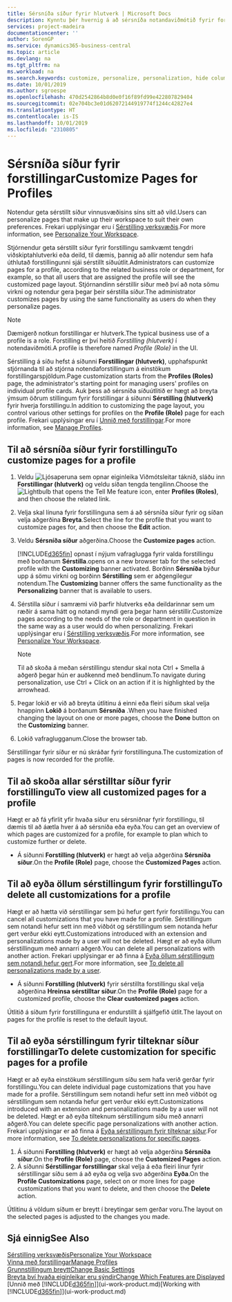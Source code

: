 ```yaml
---
title: Sérsníða síður fyrir hlutverk | Microsoft Docs
description: Kynntu þér hvernig á að sérsníða notandaviðmótið fyrir forstillingu (hlutverk) þannig að allir notendur þess sjái sérsniðið vinnusvæði.
services: project-madeira
documentationcenter: ''
author: SorenGP
ms.service: dynamics365-business-central
ms.topic: article
ms.devlang: na
ms.tgt_pltfrm: na
ms.workload: na
ms.search.keywords: customize, personalize, personalization, hide columns, remove fields, move fields
ms.date: 10/01/2019
ms.author: sgroespe
ms.openlocfilehash: 470d2542864b8d0e0f16f89fd99e422807829404
ms.sourcegitcommit: 02e704bc3e01d62072144919774f1244c42827e4
ms.translationtype: HT
ms.contentlocale: is-IS
ms.lasthandoff: 10/01/2019
ms.locfileid: "2310805"
---
```

# <a name="customize-pages-for-profiles"></a><span data-ttu-id="db711-103">Sérsníða síður fyrir forstillingar</span><span class="sxs-lookup"><span data-stu-id="db711-103">Customize Pages for Profiles</span></span>
<span data-ttu-id="db711-104"> Notendur geta sérstillt síður vinnusvæðisins síns sitt að vild.</span><span class="sxs-lookup"><span data-stu-id="db711-104">Users can personalize pages that make up their workspace to suit their own preferences.</span></span> <span data-ttu-id="db711-105">Frekari upplýsingar eru í [Sérstilling verksvæðis](ui-personalization-user.md).</span><span class="sxs-lookup"><span data-stu-id="db711-105">For more information, see [Personalize Your Workspace](ui-personalization-user.md).</span></span>

<span data-ttu-id="db711-106">Stjórnendur geta sérstillt síður fyrir forstillingu samkvæmt tengdri viðskiptahlutverki eða deild, til dæmis, þannig að allir notendur sem hafa úthlutað forstillingunni sjái sérstillt síðuútlit.</span><span class="sxs-lookup"><span data-stu-id="db711-106">Administrators can customize pages for a profile, according to the related business role or department, for example, so that all users that are assigned the profile will see the customized page layout.</span></span> <span data-ttu-id="db711-107">Stjórnandinn sérstillir síður með því að nota sömu virkni og notendur gera þegar þeir sérstilla síður.</span><span class="sxs-lookup"><span data-stu-id="db711-107">The administrator customizes pages by using the same functionality as users do when they personalize pages.</span></span>

> [!NOTE]
> <span data-ttu-id="db711-108">Dæmigerð notkun forstillingar er hlutverk.</span><span class="sxs-lookup"><span data-stu-id="db711-108">The typical business use of a profile is a role.</span></span> <span data-ttu-id="db711-109">Forstilling er því heitið *Forstilling (hlutverk)* í notendaviðmóti.</span><span class="sxs-lookup"><span data-stu-id="db711-109">A profile is therefore named *Profile (Role)* in the UI.</span></span>

<span data-ttu-id="db711-110">Sérstilling á síðu hefst á síðunni **Forstillingar (hlutverk)**, upphafspunkt stjórnanda til að stjórna notendaforstillingum á einstökum forstillingarspjöldum.</span><span class="sxs-lookup"><span data-stu-id="db711-110">Page customization starts from the **Profiles (Roles)** page, the administrator's starting point for managing users' profiles on individual profile cards.</span></span> <span data-ttu-id="db711-111">Auk þess að sérsníða síðuútlitið er hægt að breyta ýmsum öðrum stillingum fyrir forstillingar á síðunni **Sérstilling (hlutverk)** fyrir hverja forstillingu.</span><span class="sxs-lookup"><span data-stu-id="db711-111">In addition to customizing the page layout, you control various other settings for profiles on the **Profile (Role)** page for each profile.</span></span> <span data-ttu-id="db711-112">Frekari upplýsingar eru í [Unnið með forstillingar](admin-users-profiles-roles.md).</span><span class="sxs-lookup"><span data-stu-id="db711-112">For more information, see [Manage Profiles](admin-users-profiles-roles.md).</span></span>

## <a name="to-customize-pages-for-a-profile"></a><span data-ttu-id="db711-113">Til að sérsníða síður fyrir forstillingu</span><span class="sxs-lookup"><span data-stu-id="db711-113">To customize pages for a profile</span></span>
1. <span data-ttu-id="db711-114">Veldu ![Ljósaperuna sem opnar eiginleika Viðmótsleitar](media/ui-search/search_small.png "Segðu mér hvað þú vilt gera") táknið, sláðu inn **Forstillingar (hlutverk)** og veldu síðan tengda tengilinn.</span><span class="sxs-lookup"><span data-stu-id="db711-114">Choose the ![Lightbulb that opens the Tell Me feature](media/ui-search/search_small.png "Tell me what you want to do") icon, enter **Profiles (Roles)**, and then choose the related link.</span></span>
2. <span data-ttu-id="db711-115">Velja skal línuna fyrir forstillinguna sem á að sérsníða síður fyrir og síðan velja aðgerðina **Breyta**.</span><span class="sxs-lookup"><span data-stu-id="db711-115">Select the line for the profile that you want to customize pages for, and then choose the **Edit** action.</span></span>
3. <span data-ttu-id="db711-116">Veldu **Sérsníða síður** aðgerðina.</span><span class="sxs-lookup"><span data-stu-id="db711-116">Choose the **Customize pages** action.</span></span>

    [!INCLUDE[d365fin](includes/d365fin_md.md)] <span data-ttu-id="db711-117">opnast í nýjum vafraglugga fyrir valda forstillingu með borðanum **Sérstilla**.</span><span class="sxs-lookup"><span data-stu-id="db711-117">opens on a new browser tab for the selected profile with the **Customizing** banner activated.</span></span> <span data-ttu-id="db711-118">Borðinn **Sérsníða** býður upp á sömu virkni og borðinn **Sérstilling** sem er aðgengilegur notendum.</span><span class="sxs-lookup"><span data-stu-id="db711-118">The **Customizing** banner offers the same functionality as the **Personalizing** banner that is available to users.</span></span>

4. <span data-ttu-id="db711-119">Sérstilla síður í samræmi við þarfir hlutverks eða deildarinnar sem um ræðir á sama hátt og notandi myndi gera þegar hann sérstillir.</span><span class="sxs-lookup"><span data-stu-id="db711-119">Customize pages according to the needs of the role or department in question in the same way as a user would do when personalizing.</span></span> <span data-ttu-id="db711-120">Frekari upplýsingar eru í [Sérstilling verksvæðis](ui-personalization-user.md).</span><span class="sxs-lookup"><span data-stu-id="db711-120">For more information, see [Personalize Your Workspace](ui-personalization-user.md).</span></span>

    > [!NOTE]
    > <span data-ttu-id="db711-121">Til að skoða á meðan sérstillingu stendur skal nota Ctrl + Smella á aðgerð þegar hún er auðkennd með bendlinum.</span><span class="sxs-lookup"><span data-stu-id="db711-121">To navigate during personalization, use Ctrl + Click on an action if it is highlighted by the arrowhead.</span></span>

5. <span data-ttu-id="db711-122">Þegar lokið er við að breyta útlitinu á einni eða fleiri síðum skal velja hnappinn **Lokið** á borðanum **Sérsníða** .</span><span class="sxs-lookup"><span data-stu-id="db711-122">When you have finished changing the layout on one or more pages, choose the **Done** button on the **Customizing** banner.</span></span>
6. <span data-ttu-id="db711-123">Lokið vafraglugganum.</span><span class="sxs-lookup"><span data-stu-id="db711-123">Close the browser tab.</span></span>

<span data-ttu-id="db711-124">Sérstillingar fyrir síður er nú skráðar fyrir forstillinguna.</span><span class="sxs-lookup"><span data-stu-id="db711-124">The customization of pages is now recorded for the profile.</span></span>

## <a name="to-view-all-customized-pages-for-a-profile"></a><span data-ttu-id="db711-125">Til að skoða allar sérstilltar síður fyrir forstillingu</span><span class="sxs-lookup"><span data-stu-id="db711-125">To view all customized pages for a profile</span></span>
<span data-ttu-id="db711-126">Hægt er að fá yfirlit yfir hvaða síður eru sérsniðnar fyrir forstillingu, til dæmis til að áætla hver á að sérsníða eða eyða.</span><span class="sxs-lookup"><span data-stu-id="db711-126">You can get an overview of which pages are customized for a profile, for example to plan which to customize further or delete.</span></span>

- <span data-ttu-id="db711-127">Á síðunni **Forstilling (hlutverk)** er hægt að velja aðgerðina **Sérsníða síður**.</span><span class="sxs-lookup"><span data-stu-id="db711-127">On the **Profile (Role)** page, choose the **Customized Pages** action.</span></span>

## <a name="to-delete-all-customizations-for-a-profile"></a><span data-ttu-id="db711-128">Til að eyða öllum sérstillingum fyrir forstillingu</span><span class="sxs-lookup"><span data-stu-id="db711-128">To delete all customizations for a profile</span></span>
<span data-ttu-id="db711-129">Hægt er að hætta við sérstillingar sem þú hefur gert fyrir forstillingu.</span><span class="sxs-lookup"><span data-stu-id="db711-129">You can cancel all customizations that you have made for a profile.</span></span> <span data-ttu-id="db711-130">Sérstillingum sem notandi hefur sett inn með viðbót og sérstillingum sem notanda hefur gert verður ekki eytt.</span><span class="sxs-lookup"><span data-stu-id="db711-130">Customizations introduced with an extension and personalizations made by a user will not be deleted.</span></span> <span data-ttu-id="db711-131">Hægt er að eyða öllum sérstillingum með annarri aðgerð.</span><span class="sxs-lookup"><span data-stu-id="db711-131">You can delete all personalizations with another action.</span></span> <span data-ttu-id="db711-132">Frekari upplýsingar er að finna á [Eyða öllum sérstillingum sem notandi hefur gert](admin-users-profiles-roles.md#to-delete-all-personalizations-made-by-a-user).</span><span class="sxs-lookup"><span data-stu-id="db711-132">For more information, see [To delete all personalizations made by a user](admin-users-profiles-roles.md#to-delete-all-personalizations-made-by-a-user).</span></span>

- <span data-ttu-id="db711-133">Á síðunni **Forstilling (hlutverk)** fyrir sérstillta forstillingu skal velja aðgerðina **Hreinsa sérstilltar síður**.</span><span class="sxs-lookup"><span data-stu-id="db711-133">On the **Profile (Role)** page for a customized profile, choose the **Clear customized pages** action.</span></span>

<span data-ttu-id="db711-134">Útlitið á síðum fyrir forstillinguna er endurstillt á sjálfgefið útlit.</span><span class="sxs-lookup"><span data-stu-id="db711-134">The layout on pages for the profile is reset to the default layout.</span></span>  

## <a name="to-delete-customization-for-specific-pages-for-a-profile"></a><span data-ttu-id="db711-135">Til að eyða sérstillingum fyrir tilteknar síður forstillingar</span><span class="sxs-lookup"><span data-stu-id="db711-135">To delete customization for specific pages for a profile</span></span>
<span data-ttu-id="db711-136">Hægt er að eyða einstökum sérstillingum síðu sem hafa verið gerðar fyrir forstillingu.</span><span class="sxs-lookup"><span data-stu-id="db711-136">You can delete individual page customizations that you have made for a profile.</span></span> <span data-ttu-id="db711-137">Sérstillingum sem notandi hefur sett inn með viðbót og sérstillingum sem notanda hefur gert verður ekki eytt.</span><span class="sxs-lookup"><span data-stu-id="db711-137">Customizations introduced with an extension and personalizations made by a user will not be deleted.</span></span> <span data-ttu-id="db711-138">Hægt er að eyða tilteknum sérstillingum síðu með annarri aðgerð.</span><span class="sxs-lookup"><span data-stu-id="db711-138">You can delete specific page personalizations with another action.</span></span> <span data-ttu-id="db711-139">Frekari upplýsingar er að finna á [Eyða sérstillingum fyrir tilteknar síður](admin-users-profiles-roles.md#to-delete-personalizations-for-specific-pages).</span><span class="sxs-lookup"><span data-stu-id="db711-139">For more information, see [To delete personalizations for specific pages](admin-users-profiles-roles.md#to-delete-personalizations-for-specific-pages).</span></span>

1. <span data-ttu-id="db711-140">Á síðunni **Forstilling (hlutverk)** er hægt að velja aðgerðina **Sérsníða síður**.</span><span class="sxs-lookup"><span data-stu-id="db711-140">On the **Profile (Role)** page, choose the **Customized Pages** action.</span></span>
2. <span data-ttu-id="db711-141">Á síðunni **Sérstillingar forstillingar** skal velja á eða fleiri línur fyrir sérstillingar síðu sem á að eyða og velja svo aðgerðina **Eyða**.</span><span class="sxs-lookup"><span data-stu-id="db711-141">On the **Profile Customizations** page, select on or more lines for page customizations that you want to delete, and then choose the **Delete** action.</span></span>

<span data-ttu-id="db711-142">Útlitinu á völdum síðum er breytt í breytingar sem gerðar voru.</span><span class="sxs-lookup"><span data-stu-id="db711-142">The layout on the selected pages is adjusted to the changes you made.</span></span>

## <a name="see-also"></a><span data-ttu-id="db711-143">Sjá einnig</span><span class="sxs-lookup"><span data-stu-id="db711-143">See Also</span></span>
[<span data-ttu-id="db711-144">Sérstilling verksvæðis</span><span class="sxs-lookup"><span data-stu-id="db711-144">Personalize Your Workspace</span></span>](ui-personalization-user.md)  
[<span data-ttu-id="db711-145">Vinna með forstillingar</span><span class="sxs-lookup"><span data-stu-id="db711-145">Manage Profiles</span></span>](admin-users-profiles-roles.md)  
[<span data-ttu-id="db711-146">Grunnstillingum breytt</span><span class="sxs-lookup"><span data-stu-id="db711-146">Change Basic Settings</span></span>](ui-change-basic-settings.md)  
[<span data-ttu-id="db711-147">Breyta því hvaða eiginleikar eru sýndir</span><span class="sxs-lookup"><span data-stu-id="db711-147">Change Which Features are Displayed</span></span>](ui-experiences.md)  
<span data-ttu-id="db711-148">[Unnið með [!INCLUDE[d365fin](includes/d365fin_md.md)]](ui-work-product.md)</span><span class="sxs-lookup"><span data-stu-id="db711-148">[Working with [!INCLUDE[d365fin](includes/d365fin_md.md)]](ui-work-product.md)</span></span>  
